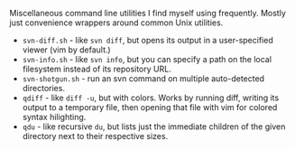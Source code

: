 Miscellaneous command line utilities I find myself using frequently.  Mostly
just convenience wrappers around common Unix utilities.

* `svn-diff.sh` - like `svn diff`, but opens its output in a user-specified
  viewer (vim by default.)
* `svn-info.sh` - like `svn info`, but you can specify a path on the local
  filesystem instead of its repository URL.
* `svn-shotgun.sh` - run an svn command on multiple auto-detected directories.
* `qdiff` - like `diff -u`, but with colors.  Works by running diff, writing
  its output to a temporary file, then opening that file with vim for colored
  syntax hilighting.
* `qdu` - like recursive `du`, but lists just the immediate children of the
  given directory next to their respective sizes.
